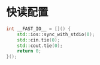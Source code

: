 

# 快读配置

```c++
int __FAST_IO__ = []() {
    std::ios::sync_with_stdio(0);
    std::cin.tie(0);
    std::cout.tie(0);
    return 0;
}();
```


